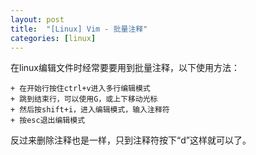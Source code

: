 ```yaml
---
layout: post
title:  "[Linux] Vim - 批量注释"
categories: [linux]
---
```


在linux编辑文件时经常要要用到批量注释，以下使用方法：

```
+ 在开始行按住ctrl+v进入多行编辑模式
+ 跳到结束行，可以使用G，或上下移动光标
+ 然后按shift+i，进入编辑模式，输入注释符
+ 按esc退出编辑模式
```

反过来删除注释也是一样，只到注释符按下“d”这样就可以了。
